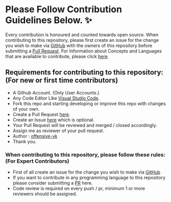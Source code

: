 # Please Follow Contribution Guidelines Below. ✨

Every contribution is honoured and counted towards open source.
When contributing to this repository, please first create an issue for the change you wish to make via [GitHub](https://github.com/offensive-vk/UntilEverything/issues) with the owners of this repository before submitting a [Pull Request](https://github.com/offensive-vk/UntilEverything/pulls).
For Information about Concepts and Languages that are available to contribute, please click [here](https://github.com/offensive-vk/UntilEverything/blob/master/README.md).

## Requirements for contributing to this repository: (For new or first time contributors)

- A Github Account. (Only User Accounts.)
- Any Code Editor Like [Visual Studio Code](https://code.visualstudio.com/download).
- Fork this repo and starting developing or improve this repo with changes of your own.
- Create a Pull Request [here](https://github.com/UntilEverything/pulls).
- Create an Issue [here](https://github.com/offensive-vk/UntilEverything/issues) which is optional.
- Your Pull Request will be reviewed and merged / closed accordingly.
- Assign me as reviewer of your pull request.
- Author : [offensive-vk](https://github.com/offensive-vk/)
- Thank you.

### When contributing to this repository, please follow these rules: (For Expert Contributors)
- First of all create an issue for the change you wish to make via [GitHub](https://github.com/offensive-vk/UntilEverything/issues)
- If you want to contribute in any programming language to this repository please consider submitting a [PR](https://github.com/offensive-vk/UntilEverything/pulls) here.
- Code review is required on every push / pr, minimum 1 or more reviewers should be assigned.
